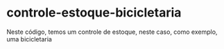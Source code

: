 # controle-estoque-bicicletaria
Neste código, temos um controle de estoque, neste caso, como exemplo, uma bicicletaria
